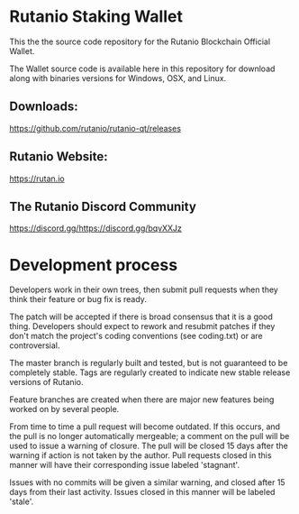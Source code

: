
# Rutanio Staking Wallet
This the the source code repository for the Rutanio Blockchain Official Wallet.

The Wallet source code is available here in this repository for download along with binaries versions for Windows, OSX, and Linux.


## Downloads:
https://github.com/rutanio/rutanio-qt/releases

## Rutanio Website:
https://rutan.io

## The Rutanio Discord Community
https://discord.gg/https://discord.gg/bqvXXJz


# Development process
Developers work in their own trees, then submit pull requests when
they think their feature or bug fix is ready.

The patch will be accepted if there is broad consensus that it is a
good thing.  Developers should expect to rework and resubmit patches
if they don't match the project's coding conventions (see coding.txt)
or are controversial.

The master branch is regularly built and tested, but is not guaranteed
to be completely stable. Tags are regularly created to indicate new
stable release versions of Rutanio.

Feature branches are created when there are major new features being
worked on by several people.

From time to time a pull request will become outdated. If this occurs, and
the pull is no longer automatically mergeable; a comment on the pull will
be used to issue a warning of closure. The pull will be closed 15 days
after the warning if action is not taken by the author. Pull requests closed
in this manner will have their corresponding issue labeled 'stagnant'.

Issues with no commits will be given a similar warning, and closed after
15 days from their last activity. Issues closed in this manner will be 
labeled 'stale'.
